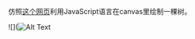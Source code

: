 仿照[这个网页](http://kennethjorgensen.com/blog/2014/canvas-trees)利用JavaScript语言在canvas里绘制一棵树。

![](![Alt Text](https://github.com/{user}/{repo}/raw/master/image/tree.png)